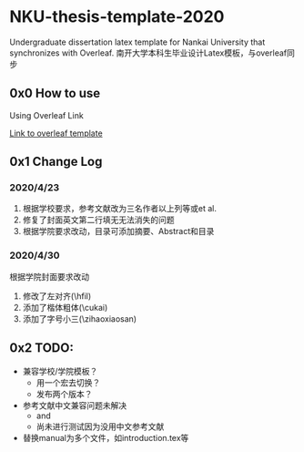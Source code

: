 # NKU-thesis-template-2020
Undergraduate dissertation latex template for Nankai University that synchronizes with Overleaf. 南开大学本科生毕业设计Latex模板，与overleaf同步

## 0x0 How to use

Using Overleaf Link

[Link to overleaf template](https://www.overleaf.com/latex/templates/nku-dissertation-template2020/ryscpwbhbmhs)

## 0x1 Change Log

### 2020/4/23

1. 根据学校要求，参考文献改为三名作者以上列等或et al.
2. 修复了封面英文第二行填无无法消失的问题
3. 根据学院要求改动，目录可添加摘要、Abstract和目录

### 2020/4/30

根据学院封面要求改动

1. 修改了左对齐(\hfil)
2. 添加了楷体粗体(\cukai)
3. 添加了字号小三(\zihaoxiaosan)

## 0x2 TODO:

* 兼容学校/学院模板？
  * 用一个宏去切换？
  * 发布两个版本？
* 参考文献中文兼容问题未解决
  * and
  * 尚未进行测试因为没用中文参考文献
* 替换manual为多个文件，如introduction.tex等

